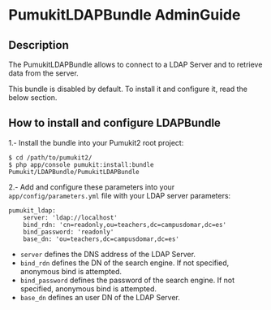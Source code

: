 PumukitLDAPBundle AdminGuide
============================

Description
-----------

The PumukitLDAPBundle allows to connect to a LDAP Server
and to retrieve data from the server.

This bundle is disabled by default. To install it and
configure it, read the below section.


How to install and configure LDAPBundle
---------------------------------------

1.- Install the bundle into your Pumukit2 root project:

```
$ cd /path/to/pumukit2/
$ php app/console pumukit:install:bundle Pumukit/LDAPBundle/PumukitLDAPBundle
```

2.- Add and configure these parameters into your `app/config/parameters.yml` file
with your LDAP server parameters:

```
pumukit_ldap:
    server: 'ldap://localhost'
    bind_rdn: 'cn=readonly,ou=teachers,dc=campusdomar,dc=es'
    bind_password: 'readonly'
    base_dn: 'ou=teachers,dc=campusdomar,dc=es'
```

* `server` defines the DNS address of the LDAP Server.
* `bind_rdn` defines the DN of the search engine. If not specified, anonymous bind is attempted.
* `bind_password` defines the password of the search engine. If not specified, anonymous bind is attempted.
* `base_dn` defines an user DN of the LDAP Server.